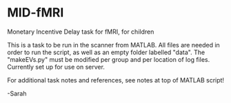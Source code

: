 # MID-fMRI
Monetary Incentive Delay task for fMRI, for children

This is a task to be run in the scanner from MATLAB. All files are needed in order to run the script, as well as an empty folder labelled "data". 
The "makeEVs.py" must be modified per group and per location of log files. Currently set up for use on server. 

For additional task notes and references, see notes at top of MATLAB script!

-Sarah
